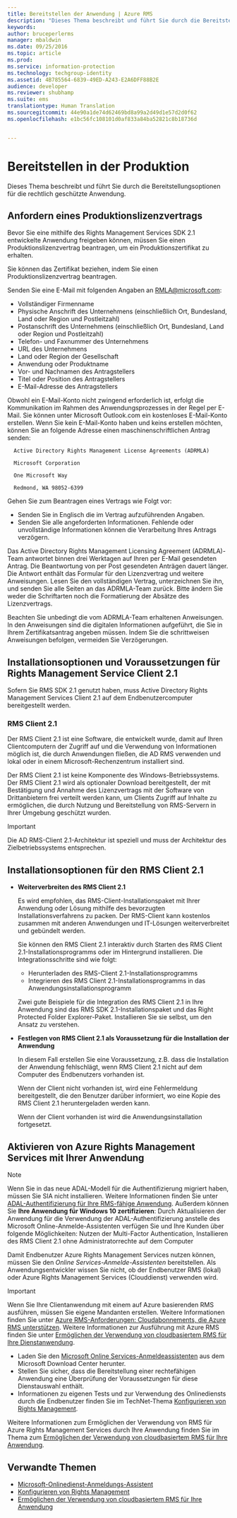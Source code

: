 ```yaml
---
title: Bereitstellen der Anwendung | Azure RMS
description: "Dieses Thema beschreibt und führt Sie durch die Bereitstellungsoptionen für Ihre Rechte-fähige Anwendung"
keywords: 
author: bruceperlerms
manager: mbaldwin
ms.date: 09/25/2016
ms.topic: article
ms.prod: 
ms.service: information-protection
ms.technology: techgroup-identity
ms.assetid: 4B785564-6839-49ED-A243-E2A6DFF88B2E
audience: developer
ms.reviewer: shubhamp
ms.suite: ems
translationtype: Human Translation
ms.sourcegitcommit: 44e90a1de74d62469bd8a99a2d49d1e57d2d0f62
ms.openlocfilehash: e1bc56fc108101d0af833a84ba52821c8b18736d


---
```


# Bereitstellen in der Produktion


Dieses Thema beschreibt und führt Sie durch die Bereitstellungsoptionen für die rechtlich geschützte Anwendung.

## Anfordern eines Produktionslizenzvertrags

 Bevor Sie eine mithilfe des Rights Management Services SDK 2.1 entwickelte Anwendung freigeben können, müssen Sie einen Produktionslizenzvertrag beantragen, um ein Produktionszertifikat zu erhalten.

Sie können das Zertifikat beziehen, indem Sie einen Produktionslizenzvertrag beantragen.

Senden Sie eine E-Mail mit folgenden Angaben an [RMLA@microsoft.com](mailto:rmla@microsoft.com):

- Vollständiger Firmenname
- Physische Anschrift des Unternehmens (einschließlich Ort, Bundesland, Land oder Region und Postleitzahl)
- Postanschrift des Unternehmens (einschließlich Ort, Bundesland, Land oder Region und Postleitzahl)
- Telefon- und Faxnummer des Unternehmens
- URL des Unternehmens
- Land oder Region der Gesellschaft
- Anwendung oder Produktname
- Vor- und Nachnamen des Antragstellers
- Titel oder Position des Antragstellers
- E-Mail-Adresse des Antragstellers

Obwohl ein E-Mail-Konto nicht zwingend erforderlich ist, erfolgt die Kommunikation im Rahmen des Anwendungsprozesses in der Regel per E-Mail. Sie können unter Microsoft Outlook.com ein kostenloses E-Mail-Konto erstellen. Wenn Sie kein E-Mail-Konto haben und keins erstellen möchten, können Sie an folgende Adresse einen maschinenschriftlichen Antrag senden:

      Active Directory Rights Management License Agreements (ADRMLA)

      Microsoft Corporation

      One Microsoft Way

      Redmond, WA 98052-6399

Gehen Sie zum Beantragen eines Vertrags wie Folgt vor:
- Senden Sie in Englisch die im Vertrag aufzuführenden Angaben.
- Senden Sie alle angeforderten Informationen. Fehlende oder unvollständige Informationen können die Verarbeitung Ihres Antrags verzögern.

Das Active Directory Rights Management Licensing Agreement (ADRMLA)-Team antwortet binnen drei Werktagen auf Ihren per E-Mail gesendeten Antrag. Die Beantwortung von per Post gesendeten Anträgen dauert länger. Die Antwort enthält das Formular für den Lizenzvertrag und weitere Anweisungen. Lesen Sie den vollständigen Vertrag, unterzeichnen Sie ihn, und senden Sie alle Seiten an das ADRMLA-Team zurück. Bitte ändern Sie weder die Schriftarten noch die Formatierung der Absätze des Lizenzvertrags.

Beachten Sie unbedingt die vom ADRMLA-Team erhaltenen Anweisungen. In den Anweisungen sind die digitalen Informationen aufgeführt, die Sie in Ihrem Zertifikatsantrag angeben müssen. Indem Sie die schrittweisen Anweisungen befolgen, vermeiden Sie Verzögerungen.


## Installationsoptionen und Voraussetzungen für Rights Management Service Client 2.1

Sofern Sie RMS SDK 2.1 genutzt haben, muss Active Directory Rights Management Services Client 2.1 auf dem Endbenutzercomputer bereitgestellt werden.

### RMS Client 2.1

Der RMS Client 2.1 ist eine Software, die entwickelt wurde, damit auf Ihren Clientcomputern der Zugriff auf und die Verwendung von Informationen möglich ist, die durch Anwendungen fließen, die AD RMS verwenden und lokal oder in einem Microsoft-Rechenzentrum installiert sind.

Der RMS Client 2.1 ist keine Komponente des Windows-Betriebssystems. Der RMS Client 2.1 wird als optionaler Download bereitgestellt, der mit Bestätigung und Annahme des Lizenzvertrags mit der Software von Drittanbietern frei verteilt werden kann, um Clients Zugriff auf Inhalte zu ermöglichen, die durch Nutzung und Bereitstellung von RMS-Servern in Ihrer Umgebung geschützt wurden.


> [!IMPORTANT]
> Die AD RMS-Client 2.1-Architektur ist speziell und muss der Architektur des Zielbetriebssystems entsprechen.


## Installationsoptionen für den RMS Client 2.1

-   **Weiterverbreiten des RMS Client 2.1**

    Es wird empfohlen, das RMS-Client-Installationspaket mit Ihrer Anwendung oder Lösung mithilfe des bevorzugten Installationsverfahrens zu packen. Der RMS-Client kann kostenlos zusammen mit anderen Anwendungen und IT-Lösungen weiterverbreitet und gebündelt werden.

    Sie können den RMS Client 2.1 interaktiv durch Starten des RMS Client 2.1-Installationsprogramms oder im Hintergrund installieren. Die Integrationsschritte sind wie folgt:

    -   Herunterladen des RMS-Client 2.1-Installationsprogramms
    -   Integrieren des RMS Client 2.1-Installationsprogramms in das Anwendungsinstallationsprogramm

    Zwei gute Beispiele für die Integration des RMS Client 2.1 in Ihre Anwendung sind das RMS SDK 2.1-Installationspaket und das Right Protected Folder Explorer-Paket. Installieren Sie sie selbst, um den Ansatz zu verstehen.

-   **Festlegen von RMS Client 2.1 als Voraussetzung für die Installation der Anwendung**

    In diesem Fall erstellen Sie eine Voraussetzung, z.B. dass die Installation der Anwendung fehlschlägt, wenn RMS Client 2.1 nicht auf dem Computer des Endbenutzers vorhanden ist.

    Wenn der Client nicht vorhanden ist, wird eine Fehlermeldung bereitgestellt, die den Benutzer darüber informiert, wo eine Kopie des RMS Client 2.1 heruntergeladen werden kann.

    Wenn der Client vorhanden ist wird die Anwendungsinstallation fortgesetzt.

## Aktivieren von Azure Rights Management Services mit Ihrer Anwendung

> [!NOTE]
> Wenn Sie in das neue ADAL-Modell für die Authentifizierung migriert haben, müssen Sie SIA nicht installieren. Weitere Informationen finden Sie unter [ADAL-Authentifizierung für Ihre RMS-fähige Anwendung](adal-auth.md).
> Außerdem können Sie **Ihre Anwendung für Windows 10 zertifizieren**: Durch Aktualisieren der Anwendung für die Verwendung der ADAL-Authentifizierung anstelle des Microsoft Online-Anmelde-Assistenten verfügen Sie und Ihre Kunden über folgende Möglichkeiten: Nutzen der Multi-Factor Authentication, Installieren des RMS Client 2.1 ohne Administratorrechte auf dem Computer


Damit Endbenutzer Azure Rights Management Services nutzen können, müssen Sie den *Online Services-Anmelde-Assistenten* bereitstellen. Als Anwendungsentwickler wissen Sie nicht, ob der Endbenutzer RMS (lokal) oder Azure Rights Management Services (Clouddienst) verwenden wird.


> [!IMPORTANT]
> Wenn Sie Ihre Clientanwendung mit einem auf Azure basierenden RMS ausführen, müssen Sie eigene Mandanten erstellen. Weitere Informationen finden Sie unter [Azure RMS-Anforderungen: Cloudabonnements, die Azure RMS unterstützen](../get-started/requirements-subscriptions.md).
> Weitere Informationen zur Ausführung mit Azure RMS finden Sie unter [Ermöglichen der Verwendung von cloudbasiertem RMS für Ihre Dienstanwendung](how-to-use-file-api-with-aadrm-cloud.md).

-   Laden Sie den [Microsoft Online Services-Anmeldeassistenten](http://www.microsoft.com/en-us/download/details.aspx?id=28177) aus dem Microsoft Download Center herunter.
-   Stellen Sie sicher, dass die Bereitstellung einer rechtefähigen Anwendung eine Überprüfung der Voraussetzungen für diese Dienstauswahl enthält.
-   Informationen zu eigenen Tests und zur Verwendung des Onlinediensts durch die Endbenutzer finden Sie im TechNet-Thema [Konfigurieren von Rights Management](https://TechNet.Microsoft.Com/en-us/library/jj585002.aspx).

Weitere Informationen zum Ermöglichen der Verwendung von RMS für Azure Rights Management Services durch Ihre Anwendung finden Sie im Thema zum [Ermöglichen der Verwendung von cloudbasiertem RMS für Ihre Anwendung](how-to-use-file-api-with-aadrm-cloud.md).

## Verwandte Themen

* [Microsoft-Onlinedienst-Anmeldungs-Assistent](http://www.microsoft.com/en-us/download/details.aspx?id=28177)
* [Konfigurieren von Rights Management](https://TechNet.Microsoft.Com/en-us/library/jj585002.aspx)
* [Ermöglichen der Verwendung von cloudbasiertem RMS für Ihre Anwendung](how-to-use-file-api-with-aadrm-cloud.md)
 

 



<!--HONumber=Oct16_HO1-->


